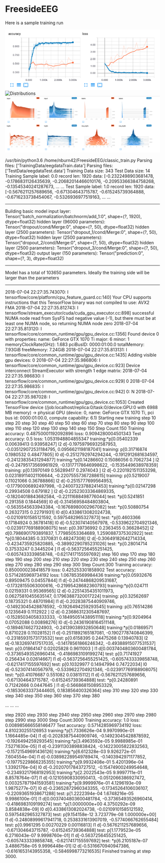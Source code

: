 # FreesideEEG











Here is a sample training run

![Accuracy and Loss](assets/loss_accuracy.png?raw=true "Accuracy and Loss")
![Distributions](assets/distributions?raw=true "Distributions")
![Histograms](assets/histograms.png?raw=true "Histograms")


/usr/bin/python3.6 /home/nburn42/FreesideEEG/classic_train.py
Parsing files: ['TrainingData/eegdataTrain.data']
Parsing files: ['TestData/eegdataTest.data']
Training Data size: 343
Test Data size:     14
Training Sample label: 0.0 record len: 1920 data: [-0.2322498903681478, -0.1786831126435639, -0.20682014466010176, -0.20953366384758268, -0.13545340241287673, ... ...
Test Sample     label: 1.0 record len: 1920 data: [-0.5676211257689656, -0.671304643715787, -0.615245739364888, -0.6716233738454067, -0.5326936977519163, ... ...
****************************************
Building basic model
input layer: Tensor("batch_normalization/batchnorm/add_1:0", shape=(?, 1920), dtype=float32)
hidden layer (96000 parameters): Tensor("dropout/cond/Merge:0", shape=(?, 50), dtype=float32)
hidden layer (2500 parameters): Tensor("dropout_1/cond/Merge:0", shape=(?, 50), dtype=float32)
hidden layer (2500 parameters): Tensor("dropout_2/cond/Merge:0", shape=(?, 50), dtype=float32)
hidden layer (2500 parameters): Tensor("dropout_3/cond/Merge:0", shape=(?, 50), dtype=float32)
output layer (150 parameters): Tensor("prediction:0", shape=(?, 3), dtype=float32)
********************
Model has a total of 103650 parameters. Ideally the training side will be larger than the parameters
****************************************
2018-07-04 22:27:35.743070: I tensorflow/core/platform/cpu_feature_guard.cc:140] Your CPU supports instructions that this TensorFlow binary was not compiled to use: AVX2 FMA
2018-07-04 22:27:35.812743: I tensorflow/stream_executor/cuda/cuda_gpu_executor.cc:898] successful NUMA node read from SysFS had negative value (-1), but there must be at least one NUMA node, so returning NUMA node zero
2018-07-04 22:27:35.813120: I tensorflow/core/common_runtime/gpu/gpu_device.cc:1356] Found device 0 with properties:
name: GeForce GTX 1070 Ti major: 6 minor: 1 memoryClockRate(GHz): 1.683
pciBusID: 0000:01:00.0
totalMemory: 7.93GiB freeMemory: 7.24GiB
2018-07-04 22:27:35.813131: I tensorflow/core/common_runtime/gpu/gpu_device.cc:1435] Adding visible gpu devices: 0
2018-07-04 22:27:35.986806: I tensorflow/core/common_runtime/gpu/gpu_device.cc:923] Device interconnect StreamExecutor with strength 1 edge matrix:
2018-07-04 22:27:35.986830: I tensorflow/core/common_runtime/gpu/gpu_device.cc:929]      0
2018-07-04 22:27:35.986835: I tensorflow/core/common_runtime/gpu/gpu_device.cc:942] 0:   N
2018-07-04 22:27:35.987028: I tensorflow/core/common_runtime/gpu/gpu_device.cc:1053] Created TensorFlow device (/job:localhost/replica:0/task:0/device:GPU:0 with 6988 MB memory) -> physical GPU (device: 0, name: GeForce GTX 1070 Ti, pci bus id: 0000:01:00.0, compute capability: 6.1)
Starting new training
step  10
step  20
step  30
step  40
step  50
step  60
step  70
step  80
step  90
step  100
step  110
step  120
step  130
step  140
step  150
Step Count:150
Training accuracy: 0.48750001192092896 loss: 0.9094280004501343
Test accuracy: 0.5 loss: 1.0531948804855347
training:*p[0.05402339 0.00639413 0.93958247] l2 d[-0.19759796932587953, -0.035129072531184795, 0.0956621198187041]
training: p[0.31716874 0.1980532  0.48477805] l0 d[-0.2512792974294244, -0.1912912681634597, -0.24123835431294877]
training:*p[0.14286602 0.15086056 0.7062734 ] l2 d[-0.24795173569961929, -0.13177178646998622, -0.1535449638978359]
training: p[0.13970149 0.56289417 0.2974043 ] l2 d[-0.2201921511353298, 0.023189114021106644, -0.22075557367288615]
training: p[0.5219007  0.11021066 0.36788866] l2 d[-0.2515777699564953, -0.17790006892497998, -0.24007323788241453]
training:*p[0.02147298 0.29934508 0.679182  ] l2 d[-0.22523033364869335, -0.18204018843682584, -0.22111688498776044]
test:    *p[0.5241851 0.291358  0.1844569] l0 d[-0.31456958484803804, -0.5635545633943384, -0.16768980002967082]
test:    *p[0.50880754 0.26327315 0.22791931] l0 d[0.4338613082024738, -0.02109101585121592, 0.5975482965327873]
test:    *p[0.4603366  0.17184924 0.36781418] l0 d[-0.523074140567978, -0.5339622704921346, -0.023917769188908075]
test:     p[0.39736992 0.2363455  0.36628452] l2 d[0.7986901793891837, 1.77985053364689, 1.2590887375302922]
test:    *p[0.18044385 0.3370831  0.48247308] l2 d[-0.30649182642714334, -0.4234735925820885, -0.38992290785231026]
test:    *p[0.28014714 0.37533247 0.3445204 ] l1 d[-0.5637256455251425, -0.6057433339858748, -0.6217417155597692]
step  160
step  170
step  180
step  190
step  200
step  210
step  220
step  230
step  240
step  250
step  260
step  270
step  280
step  290
step  300
Step Count:300
Training accuracy: 0.8500000238418579 loss: 0.425253301858902
Test accuracy: 0.5714285969734192 loss: 1.067853569984436
training:*p[0.05932676 0.89509475 0.04557844] l1 d[-0.24744868209531687, -0.17328155063000616, -0.21995428682360793]
training:*p[0.024711   0.02159331 0.95369565] l2 d[-0.22514354351011973, 0.06275810455635147, 0.17963887320017224]
training: p[0.32562697 0.18735321 0.48701984] l1 d[-0.20283875440909746, -0.14923045428878592, -0.1926494259293545]
training: p[0.76514286 0.1235649  0.1112922 ] l2 d[-0.23686312305487697, -0.15285034058333333, -0.18495051438951118]
training:*p[0.9204964  0.07052088 0.00898276] l0 d[-0.24361908164511148, -0.1894674627324903, -0.24139038932850648]
training:*p[0.01869571 0.8710228  0.11028152] l1 d[-0.2511892165187081, -0.1902778740846399, -0.23185931573173532]
test:     p[0.6158395  0.24475268 0.13940783] l2 d[-0.1832697417517035, -0.14178561866246342, -0.49388915077531537]
test:     p[0.01864147 0.02025828 0.9611003 ] l1 d[0.0037404803600481784, -0.37365493526960414, -0.4186983109199274]
test:     p[0.71741927 0.256434   0.02614667] l1 d[-0.5637256455251425, -0.6057433339858748, -0.6217417155597692]
test:     p[0.10329977 0.14947994 0.74722034] l0 d[-0.523074140567978, -0.5339622704921346, -0.023917769188908075]
test:    *p[0.41076687 0.551082   0.03815112] l1 d[-0.5676211257689656, -0.671304643715787, -0.615245739364888]
test:    *p[0.24280891 0.71242666 0.0447645 ] l1 d[-0.5668681508953329, -0.18530633373444605, 0.183856400326364]
step  310
step  320
step  330
step  340
step  350
step  360
step  370
step  380

...
...
...

step  2920
step  2930
step  2940
step  2950
step  2960
step  2970
step  2980
step  2990
step  3000
Step Count:3000
Training accuracy: 1.0 loss: 0.008985666558146477
Test accuracy: 0.5714285969734192 loss: 4.810230255126953
training:*p[1.7336626e-04 9.9970990e-01 1.1664485e-04] l1 d[-0.20283875440909746, -0.14923045428878592, -0.1926494259293545]
training:*p[3.4963592e-05 9.9988985e-01 7.5271630e-05] l1 d[-0.23911303898838424, -0.14223005822832563, -0.15721549691436126]
training:*p[6.612328e-03 9.926272e-01 7.604554e-04] l1 d[-0.038982289549789474, -0.1403942971177852, -0.19775229866235355]
training:*p[9.9932408e-01 5.4201396e-04 1.3392176e-04] l0 d[-0.20207017843727512, -0.15474900249954648, -0.23493217968192953]
training:*p[2.2022543e-05 9.9997711e-01 8.8578764e-07] l1 d[-0.12105908330950413, -0.0512066386927472, 0.003257871941593581]
training:*p[9.9999976e-01 4.1296193e-09 1.9875277e-07] l0 d[-0.23652872960343355, -0.17345264106036107, -0.22093651938671288]
test:     p[1.2222394e-04 1.6748216e-05 9.9986100e-01] l1 d[0.0037404803600481784, -0.37365493526960414, -0.4186983109199274]
test:    *p[1.0000000e+00 4.3750292e-09 3.8584838e-09] l0 d[0.4338613082024738, -0.02109101585121592, 0.5975482965327873]
test:     p[9.154158e-12 3.723779e-08 1.000000e+00] l1 d[-0.24808999617941718, 0.2538331613907019, -0.5774066762655484]
test:     p[0.9961295  0.00270229 0.00116813] l1 d[-0.5676211257689656, -0.671304643715787, -0.615245739364888]
test:     p[1.1779523e-05 6.2716043e-07 9.9998760e-01] l1 d[-0.5637256455251425, -0.6057433339858748, -0.6217417155597692]
test:    *p[6.2105187e-07 3.4886758e-05 9.9996448e-01] l2 d[-0.5316670940947386, -0.6161653143955358, -0.5846998773216535]
Finished training at step 3000.